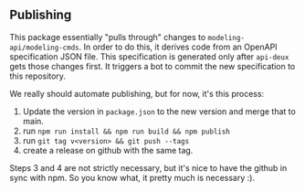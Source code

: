 ## Publishing

This package essentially "pulls through" changes to `modeling-api/modeling-cmds`.
In order to do this, it derives code from an OpenAPI specification JSON file.
This specification is generated only after `api-deux` gets those changes first.
It triggers a bot to commit the new specification to this repository.

We really should automate publishing, but for now, it's this process:

1. Update the version in `package.json` to the new version and merge that to main.
2. run `npm run install && npm run build && npm publish`
3. run `git tag v<version> && git push --tags`
4. create a release on github with the same tag.

Steps 3 and 4 are not strictly necessary, but it's nice to have the github in
sync with npm. So you know what, it pretty much is necessary :).


